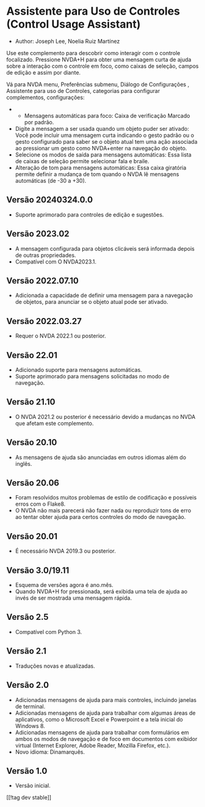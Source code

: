 # Assistente para Uso de Controles (Control Usage Assistant) #

* Author: Joseph Lee, Noelia Ruiz Martínez

Use este complemento para descobrir como interagir com o controle
focalizado. Pressione NVDA+H para obter uma mensagem curta de ajuda sobre a
interação com o controle em foco, como caixas de seleção, campos de edição e
assim por diante.

Vá para NVDA menu, Preferências submenu, Diálogo de Configurações ,
Assistente para uso de Controles, categorias para configurar complementos,
configurações:

* * Mensagens automáticas para foco: Caixa de verificação Marcado por
  padrão.
* Digite a mensagem a ser usada quando um objeto puder ser ativado: Você
  pode incluir uma mensagem curta indicando o gesto padrão ou o gesto
  configurado para saber se o objeto atual tem uma ação associada ao
  pressionar um gesto como NVDA+enter na navegação do objeto.
* Selecione os modos de saída para mensagens automáticas: Essa lista de
  caixas de seleção permite selecionar fala e braile.
* Alteração de tom para mensagens automáticas: Essa caixa giratória permite
  definir a mudança de tom quando o NVDA lê mensagens automáticas (de -30 a
  +30).

## Versão 20240324.0.0

* Suporte aprimorado para controles de edição e sugestões.

## Versão 2023.02

* A mensagem configurada para objetos clicáveis será informada depois de
  outras propriedades.
* Compatível com O NVDA2023.1.

## Versão 2022.07.10

* Adicionada a capacidade de definir uma mensagem para a navegação de
  objetos, para anunciar se o objeto atual pode ser ativado.

## Versão 2022.03.27

* Requer o NVDA 2022.1 ou posterior.

## Versão 22.01

* Adicionado suporte para mensagens automáticas.
* Suporte aprimorado para mensagens solicitadas no modo de navegação.

## Versão 21.10

* O NVDA 2021.2 ou posterior é necessário devido a mudanças no NVDA que
  afetam este complemento.

## Versão 20.10

* As mensagens de ajuda são anunciadas em outros idiomas além do inglês.

## Versão 20.06

* Foram resolvidos muitos problemas de estilo de codificação e possíveis
  erros com o Flake8.
* O NVDA não mais parecerá não fazer nada ou reproduzir tons de erro ao
  tentar obter ajuda para certos controles do modo de navegação.

## Versão 20.01

* É necessário NVDA 2019.3 ou posterior.

## Versão 3.0/19.11

* Esquema de versões agora é ano.mês.
* Quando NVDA+H for pressionada, será exibida uma tela de ajuda ao invés de
  ser mostrada uma mensagem rápida.

## Versão 2.5

* Compatível com Python 3.

## Versão 2.1

* Traduções novas e atualizadas.

## Versão 2.0

* Adicionadas mensagens de ajuda para mais controles, incluindo janelas de
  terminal.
* Adicionadas mensagens de ajuda para trabalhar com algumas áreas de
  aplicativos, como o Microsoft Excel e Powerpoint e a tela inicial do
  Windows 8.
* Adicionadas mensagens de ajuda para trabalhar com formulários em ambos os
  modos de navegação e de foco em documentos com exibidor virtual (Internet
  Explorer, Adobe Reader, Mozilla Firefox, etc.).
* Novo idioma: Dinamarquês.

## Versão 1.0

* Versão inicial.

[[!tag dev stable]]
